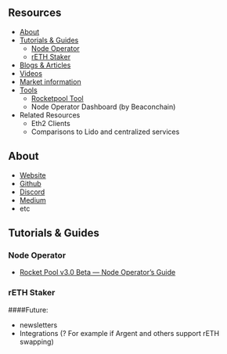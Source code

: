 

## Resources
- [About](#about)
- [Tutorials & Guides](#tutorials-guides)
  - [Node Operator](#node-operator)
  - [rETH Staker](#reth-staker)
- [Blogs & Articles](#blogs-articles)
- [Videos](#videos)
- [Market information](#market-information)
- [Tools](#tools)
	- [Rocketpool Tool](https://www.rocketpooltool.com/)
	- Node Operator Dashboard (by Beaconchain)
- Related Resources
	- Eth2 Clients
	- Comparisons to Lido and centralized services

## About

* [Website](https://www.rocketpool.net)
* [Github](https://github.com/rocket-pool/rocketpool)
* [Discord](https://discord.com/invite/tCRG54c)
* [Medium](https://medium.com/rocket-pool)
* etc

## Tutorials & Guides 

### Node Operator
* [Rocket Pool v3.0 Beta — Node Operator’s Guide](https://medium.com/rocket-pool/rocket-pool-v2-5-beta-node-operators-guide-77859891766b)

### rETH Staker



####Future:
- newsletters
- Integrations (? For example if Argent and others support rETH swapping)
